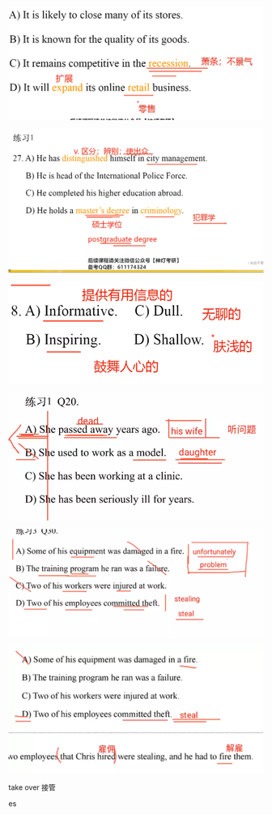 ![image-20231109111116192](assets/image-20231109111116192.png)

![image-20231109125615386](assets/image-20231109125615386.png)	

![image-20231109130615997](assets/image-20231109130615997.png)



![image-20231109195807236](assets/image-20231109195807236.png)



![image-20231109201738484](assets/image-20231109201738484.png)



![image-20231109201916670](assets/image-20231109201916670.png)









take over   接管

es









































